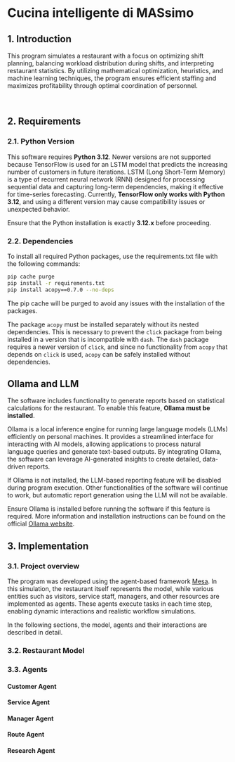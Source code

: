 # Cucina intelligente di MASsimo

## 1. Introduction

This program simulates a restaurant with a focus on optimizing shift planning, balancing workload distribution during
shifts, and interpreting restaurant statistics. By utilizing mathematical optimization, heuristics, and machine learning
techniques, the program ensures efficient staffing and maximizes profitability through optimal coordination of
personnel.

<br>

## 2. Requirements

### 2.1. Python Version

This software requires **Python 3.12**. Newer versions are not supported because TensorFlow is used for an LSTM model
that predicts the increasing number of customers in future iterations. LSTM (Long Short-Term Memory) is a type of
recurrent neural network (RNN) designed for processing sequential data and capturing long-term dependencies, making it
effective for time-series forecasting. Currently, **TensorFlow only works with Python 3.12**, and using a different
version may cause compatibility issues or unexpected behavior.

Ensure that the Python installation is exactly **3.12.x** before proceeding.

### 2.2. Dependencies

To install all required Python packages, use the requirements.txt file with the following commands:

```bash
pip cache purge
pip install -r requirements.txt
pip install acopy==0.7.0 --no-deps
```

The pip cache will be purged to avoid any issues with the installation of the packages.

The package `acopy` must be installed separately without its nested dependencies. This is necessary to prevent the
`click` package from being installed in a version that is incompatible with `dash`. The `dash` package requires a newer
version of `click`, and since no functionality from `acopy` that depends on `click` is used, `acopy` can be safely
installed without dependencies.

## Ollama and LLM

The software includes functionality to generate reports based on statistical calculations for the restaurant. To enable
this feature, **Ollama must be installed**.

Ollama is a local inference engine for running large language models (LLMs) efficiently on personal machines. It
provides a streamlined interface for interacting with AI models, allowing applications to process natural language
queries and generate text-based outputs. By integrating Ollama, the software can leverage AI-generated insights to
create detailed, data-driven reports.

If Ollama is not installed, the LLM-based reporting feature will be disabled during program execution. Other
functionalities of the software will continue to work, but automatic report generation using the LLM will not be
available.

Ensure Ollama is installed before running the software if this feature is required. More information and installation
instructions can be found on the official [Ollama website](https://ollama.com).

## 3. Implementation

### 3.1. Project overview

The program was developed using the agent-based framework [Mesa](https://mesa.readthedocs.io/stable/). In this
simulation, the restaurant itself represents the model, while various entities such as visitors, service staff,
managers, and other resources are implemented as agents. These agents execute tasks in each time step, enabling dynamic
interactions and realistic workflow simulations.

In the following sections, the model, agents and their interactions are described in detail.

### 3.2. Restaurant Model

### 3.3. Agents

#### Customer Agent

#### Service Agent

#### Manager Agent

#### Route Agent

#### Research Agent